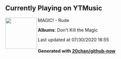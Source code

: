 ## Currently Playing on YTMusic

[<img align="left" width="100" src="https://lh3.googleusercontent.com/DVkZxZMH3ByBHnoMISDTVLD_wYx7GfBXeznsfHhkfew8EzAj-LKGa2yFn7vBW_5rMo33zVpKAEeK5LQE0g">](https://music.youtube.com/channel/UCi7x9i4t7_KUX2-gWLnMNkQ)

MAGIC! - Rude

**Albums**: Don't Kill the Magic

Last updated at 07/30/2020 16:55

#### Generated with [20chan/github-now](https://github.com/20chan/github-now)


<!--
**20chan/20chan** is a ✨ _special_ ✨ repository because its `README.md` (this file) appears on your GitHub profile.

Here are some ideas to get you started:

- 🔭 I’m currently working on ...
- 🌱 I’m currently learning ...
- 👯 I’m looking to collaborate on ...
- 🤔 I’m looking for help with ...
- 💬 Ask me about ...
- 📫 How to reach me: ...
- 😄 Pronouns: ...
- ⚡ Fun fact: ...
-->
